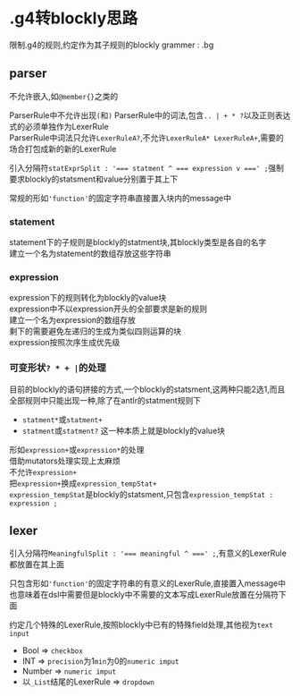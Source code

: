 # .g4转blockly思路
限制.g4的规则,约定作为其子规则的blockly grammer : .bg

## parser

不允许嵌入,如`@member{}`之类的

ParserRule中不允许出现`(`和`)`
ParserRule中的词法,包含`.. | + * ?`以及正则表达式的必须单独作为LexerRule  
ParserRule中词法只允许`LexerRuleA?`,不允许`LexerRuleA* LexerRuleA+`,需要的场合打包成新的新的LexerRule

引入分隔符`statExprSplit : '=== statment ^ === expression v ===' ;`强制要求blockly的statsment和value分别置于其上下

常规的形如`'function'`的固定字符串直接置入块内的message中

### statement

statement下的子规则是blockly的statment块,其blockly类型是各自的名字  
建立一个名为statement的数组存放这些字符串

### expression

expression下的规则转化为blockly的value块  
expression中不以expression开头的全部要求是新的规则  
建立一个名为expression的数组存放  
剩下的需要避免左递归的生成为类似四则运算的块  
expression按照次序生成优先级

### 可变形状`? * + |`的处理

目前的blockly的语句拼接的方式,一个blockly的statsment,这两种只能2选1,而且全部规则中只能出现一种,除了在antlr的statment规则下
+ `statment*`或`statment+`
+ `statment`或`statment?`
  这一种本质上就是blockly的value块

形如`expression+`或`expression*`的处理  
借助mutators处理实现上太麻烦  
不允许`expression+`  
把`expression+`换成`expression_tempStat+`  
`expression_tempStat`是blockly的statsment,只包含`expression_tempStat : expression ;`

## lexer

引入分隔符`MeaningfulSplit : '=== meaningful ^ ===' ;`,有意义的LexerRule都放置在其上面

只包含形如`'function'`的固定字符串的有意义的LexerRule,直接置入message中  
也意味着在dsl中需要但是blockly中不需要的文本写成LexerRule放置在分隔符下面

约定几个特殊的LexerRule,按照blockly中已有的特殊field处理,其他视为`text input`
+ Bool => `checkbox`
+ INT => `precision`为1`min`为0的`numeric imput`
+ Number => `numeric imput`
+ 以`_List`结尾的LexerRule => `dropdown`



